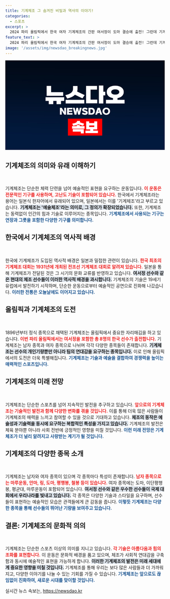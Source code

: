 ```yaml
---
title: 기계체조 그 숨겨진 비밀과 역사의 이야기!
categories:
  - 스포츠
excerpt: >
  2024 파리 올림픽에서 한국 여자 기계체조의 간판 여서정이 도마 결승에 출전! 그런데 기계체조란 이름의 비밀은? 일본식 한자어의 유래와 예술체조라는 영어 명칭의 진실을 파헤쳐봅니다. 클릭해 궁금증을 해결하세요!
feature_text: >
  2024 파리 올림픽에서 한국 여자 기계체조의 간판 여서정이 도마 결승에 출전! 그런데 기계체조란 이름의 비밀은? 일본식 한자어의 유래와 예술체조라는 영어 명칭의 진실을 파헤쳐봅니다. 클릭해 궁금증을 해결하세요!
image: '/assets/img/newsdao_breakingnews.jpg'
---
```


<p><img src="/assets/img/newsdao_breakingnews.jpg" alt="implanttips 속보" /></p>

<h2 data-ke-size="size26">기계체조의 의미와 유래 이해하기</h2>

<p data-ke-size="size16">&nbsp;</p>

<p>기계체조는 단순한 체력 단련을 넘어 예술적인 표현을 요구하는 운동입니다. <b><span style="color: #ee2323;">이 운동은 전문적인 기구를 사용하며, 고난도 기술이 포함되어 있습니다.</span></b> 한국에서 기계체조라는 용어는 일본식 한자어에서 유래되어 있으며, 일본에서는 이를 '기계체조'라고 부르고 있습니다. <b><span style="background-color: #21538527;">기계체조는 '예술체조'라는 의미로, 그 정의가 확장되었습니다.</span></b> 또한, 기계체조는 동력없이 인간의 힘과 기술로 이루어지는 종목입니다. <b><span style="color: #1a5490;">기계체조에서 사용되는 기구는 연장과 그릇을 포함한 다양한 기구를 의미합니다.</span></b></p>

<h2 data-ke-size="size26">한국에서 기계체조의 역사적 배경</h2>

<p data-ke-size="size16">&nbsp;</p>

<p>한국에 기계체조가 도입된 역사적 배경은 일본과 밀접한 관련이 있습니다. <b><span style="color: #ee2323;">한국 최초의 기계체조 대회는 1931년에 개최된 전조선 기계체조 대회로 알려져 있습니다.</span></b> 일본을 통해 기계체조가 전달된 것은 그 시기의 문화 교류를 반영하고 있습니다. <b><span style="background-color: #21538527;">여서정 선수와 같은 현대의 체조 선수들이 이러한 역사적 배경을 과시합니다.</span></b> 기계체조의 기술은 19세기 유럽에서 발전하기 시작하며, 단순한 운동으로부터 예술적인 공연으로 진화해 나갔습니다. <b><span style="color: #1a5490;">이러한 전통은 오늘날에도 이어지고 있습니다.</span></b></p>

<h2 data-ke-size="size26">올림픽과 기계체조의 도전</h2>

<p data-ke-size="size16">&nbsp;</p>

<p>1896년부터 정식 종목으로 채택된 기계체조는 올림픽에서 중요한 자리매김을 하고 있습니다. <b><span style="color: #ee2323;">이번 파리 올림픽에서는 여서정을 포함한 총 8명의 한국 선수가 출전합니다.</span></b> 기계체조는 남자 종목과 여자 종목으로 나뉘며 각각 다양한 종목들이 존재합니다. <b><span style="background-color: #21538527;">기계체조는 선수의 개인기량뿐만 아니라 팀의 연대감을 요구하는 종목입니다.</span></b> 이로 인해 올림픽에서의 도전은 더욱 특별해집니다. <b><span style="color: #1a5490;">기계체조는 기술과 예술을 결합하여 경쟁력을 높이는 매력적인 스포츠입니다.</span></b></p>

<h2 data-ke-size="size26">기계체조의 미래 전망</h2>

<p data-ke-size="size16">&nbsp;</p>

<p>기계체조는 단순한 스포츠를 넘어 지속적인 발전을 추구하고 있습니다. <b><span style="color: #ee2323;">앞으로의 기계체조는 기술적인 발전과 함께 다양한 변화를 겪을 것입니다.</span></b> 이를 통해 더욱 많은 사람들이 기계체조의 매력을 느끼고 참여할 수 있을 것으로 기대하고 있습니다. <b><span style="background-color: #21538527;">체조의 동작은 예술성과 기술력을 동시에 요구하는 복합적인 특성을 가지고 있습니다.</span></b> 기계체조의 발전은 체육 분야뿐 아니라 사회 전반에 긍정적인 영향을 미칠 것입니다. <b><span style="color: #1a5490;">이런 미래 전망은 기계체조가 더 널리 알려지고 사랑받는 계기가 될 것입니다.</span></b></p>

<h2 data-ke-size="size26">기계체조의 다양한 종목 소개</h2>

<p data-ke-size="size16">&nbsp;</p>

<p>기계체조는 남자와 여자 종목이 있으며 각 종목마다 특성이 존재합니다. <b><span style="color: #ee2323;">남자 종목으로는 마루운동, 안마, 링, 도마, 평행봉, 철봉 등이 있습니다.</span></b> 여자 종목에는 도마, 이단평행봉, 평균대, 마루운동이 포함되어 있습니다. <b><span style="background-color: #21538527;">여서정 선수와 같은 우수한 선수들이 국제 대회에서 우리나라를 빛내고 있습니다.</span></b> 각 종목은 다양한 기술과 스타일을 요구하며, 선수들이 표현하는 예술적인 모습은 관객들에게 큰 감동을 줍니다. <b><span style="color: #1a5490;">이렇듯 기계체조는 다양한 종목을 통해 선수들의 뛰어난 기량을 보여주고 있습니다.</span></b></p>

<h2 data-ke-size="size26">결론: 기계체조의 문화적 의의</h2>

<p data-ke-size="size16">&nbsp;</p>

<p>기계체조는 단순한 스포츠 이상의 의미를 지니고 있습니다. <b><span style="color: #ee2323;">각 기술은 아름다움과 힘의 조화를 표현합니다.</span></b> 이 운동은 문화적 배경을 품고 있으며, 체조가 사회적 연대감을 구축함과 동시에 예술적인 표현을 가능하게 합니다. <b><span style="background-color: #21538527;">이러한 기계체조의 발전은 미래 세대에게 중요한 영향을 미칠 것입니다.</span></b> 기계체조를 통해 우리는 보다 많은 사람들과 더 가까워지고, 다양한 이야기를 나눌 수 있는 기회를 가질 수 있습니다. <b><span style="color: #1a5490;">기계체조는 앞으로도 끊임없이 진화하여, 새로운 시대를 맞이할 것입니다.</span></b></p>
실시간 뉴스 속보는, <a href="https://newsdao.kr" rel="dofollow">https://newsdao.kr</a>


